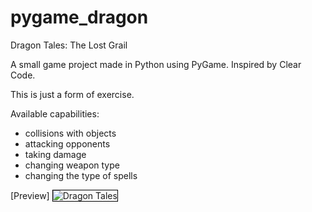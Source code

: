 # pygame_dragon
Dragon Tales: The Lost Grail

A small game project made in Python using PyGame. Inspired by Clear Code.

This is just a form of exercise.

Available capabilities:
- collisions with objects
- attacking opponents
- taking damage
- changing weapon type
- changing the type of spells

[Preview]
<img style="border:1px solid black;" src="https://i.ibb.co/d040bWQ/screen.png" alt="Dragon Tales"/>
